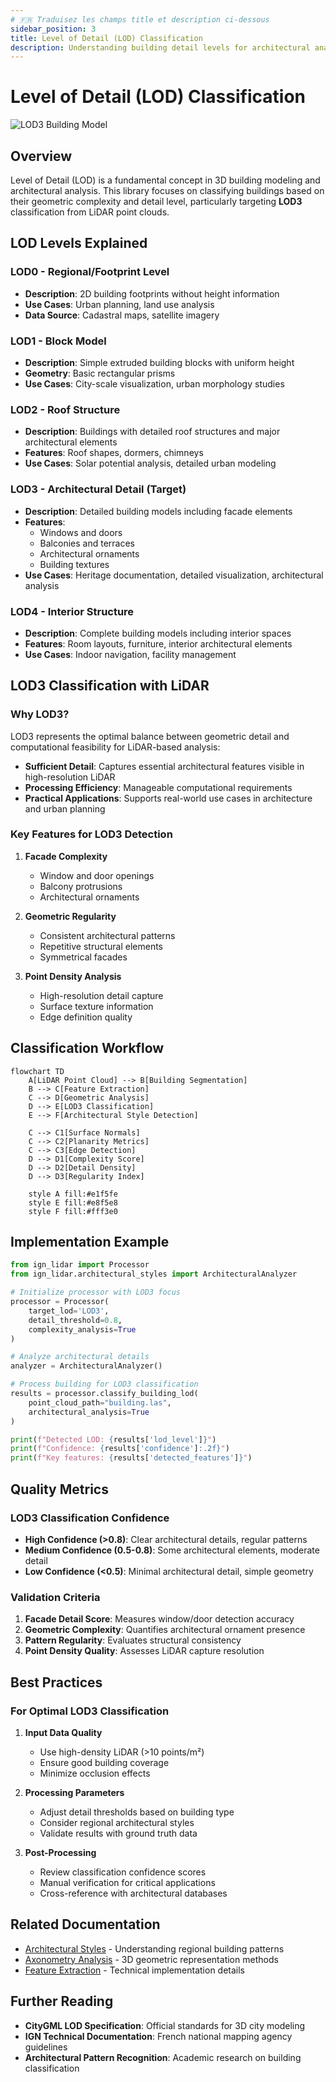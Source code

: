 ```yaml
---
# 🇫🇷 Traduisez les champs title et description ci-dessous
sidebar_position: 3
title: Level of Detail (LOD) Classification
description: Understanding building detail levels for architectural analysis
---
```


<!-- 
🇫🇷 TRADUCTION FRANÇAISE REQUISE
Ce document doit être traduit de l'anglais vers le français.
Veuillez traduire les titres, descriptions et texte principal.
Conservez tous les blocs de code, commandes et exemples techniques tels quels.
-->


# Level of Detail (LOD) Classification

![LOD3 Building Model](/img/lod3.png)

## Overview

Level of Detail (LOD) is a fundamental concept in 3D building modeling and architectural analysis. This library focuses on classifying buildings based on their geometric complexity and detail level, particularly targeting **LOD3** classification from LiDAR point clouds.

## LOD Levels Explained

### LOD0 - Regional/Footprint Level

- **Description**: 2D building footprints without height information
- **Use Cases**: Urban planning, land use analysis
- **Data Source**: Cadastral maps, satellite imagery

### LOD1 - Block Model

- **Description**: Simple extruded building blocks with uniform height
- **Geometry**: Basic rectangular prisms
- **Use Cases**: City-scale visualization, urban morphology studies

### LOD2 - Roof Structure

- **Description**: Buildings with detailed roof structures and major architectural elements
- **Features**: Roof shapes, dormers, chimneys
- **Use Cases**: Solar potential analysis, detailed urban modeling

### LOD3 - Architectural Detail (Target)

- **Description**: Detailed building models including facade elements
- **Features**:
  - Windows and doors
  - Balconies and terraces
  - Architectural ornaments
  - Building textures
- **Use Cases**: Heritage documentation, detailed visualization, architectural analysis

### LOD4 - Interior Structure

- **Description**: Complete building models including interior spaces
- **Features**: Room layouts, furniture, interior architectural elements
- **Use Cases**: Indoor navigation, facility management

## LOD3 Classification with LiDAR

### Why LOD3?

LOD3 represents the optimal balance between geometric detail and computational feasibility for LiDAR-based analysis:

- **Sufficient Detail**: Captures essential architectural features visible in high-resolution LiDAR
- **Processing Efficiency**: Manageable computational requirements
- **Practical Applications**: Supports real-world use cases in architecture and urban planning

### Key Features for LOD3 Detection

1. **Facade Complexity**

   - Window and door openings
   - Balcony protrusions
   - Architectural ornaments

2. **Geometric Regularity**

   - Consistent architectural patterns
   - Repetitive structural elements
   - Symmetrical facades

3. **Point Density Analysis**
   - High-resolution detail capture
   - Surface texture information
   - Edge definition quality

## Classification Workflow

```mermaid
flowchart TD
    A[LiDAR Point Cloud] --> B[Building Segmentation]
    B --> C[Feature Extraction]
    C --> D[Geometric Analysis]
    D --> E[LOD3 Classification]
    E --> F[Architectural Style Detection]

    C --> C1[Surface Normals]
    C --> C2[Planarity Metrics]
    C --> C3[Edge Detection]
    D --> D1[Complexity Score]
    D --> D2[Detail Density]
    D --> D3[Regularity Index]

    style A fill:#e1f5fe
    style E fill:#e8f5e8
    style F fill:#fff3e0
```

## Implementation Example

```python
from ign_lidar import Processor
from ign_lidar.architectural_styles import ArchitecturalAnalyzer

# Initialize processor with LOD3 focus
processor = Processor(
    target_lod='LOD3',
    detail_threshold=0.8,
    complexity_analysis=True
)

# Analyze architectural details
analyzer = ArchitecturalAnalyzer()

# Process building for LOD3 classification
results = processor.classify_building_lod(
    point_cloud_path="building.las",
    architectural_analysis=True
)

print(f"Detected LOD: {results['lod_level']}")
print(f"Confidence: {results['confidence']:.2f}")
print(f"Key features: {results['detected_features']}")
```

## Quality Metrics

### LOD3 Classification Confidence

- **High Confidence (>0.8)**: Clear architectural details, regular patterns
- **Medium Confidence (0.5-0.8)**: Some architectural elements, moderate detail
- **Low Confidence (&lt;0.5)**: Minimal architectural detail, simple geometry

### Validation Criteria

1. **Facade Detail Score**: Measures window/door detection accuracy
2. **Geometric Complexity**: Quantifies architectural ornament presence
3. **Pattern Regularity**: Evaluates structural consistency
4. **Point Density Quality**: Assesses LiDAR capture resolution

## Best Practices

### For Optimal LOD3 Classification

1. **Input Data Quality**

   - Use high-density LiDAR (>10 points/m²)
   - Ensure good building coverage
   - Minimize occlusion effects

2. **Processing Parameters**

   - Adjust detail thresholds based on building type
   - Consider regional architectural styles
   - Validate results with ground truth data

3. **Post-Processing**
   - Review classification confidence scores
   - Manual verification for critical applications
   - Cross-reference with architectural databases

## Related Documentation

- [Architectural Styles](./architectural-styles.md) - Understanding regional building patterns
- [Axonometry Analysis](./axonometry.md) - 3D geometric representation methods
- [Feature Extraction](../api/features.md) - Technical implementation details

## Further Reading

- **CityGML LOD Specification**: Official standards for 3D city modeling
- **IGN Technical Documentation**: French national mapping agency guidelines
- **Architectural Pattern Recognition**: Academic research on building classification
